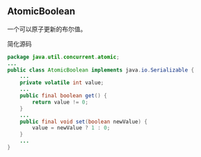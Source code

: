 AtomicBoolean
------------------------
一个可以原子更新的布尔值。

简化源码
```java
package java.util.concurrent.atomic;
...
public class AtomicBoolean implements java.io.Serializable {
	...
	private volatile int value;
	...
	public final boolean get() {
        return value != 0;
    }
    ...
    public final void set(boolean newValue) {
        value = newValue ? 1 : 0;
    }
    ...
}
```